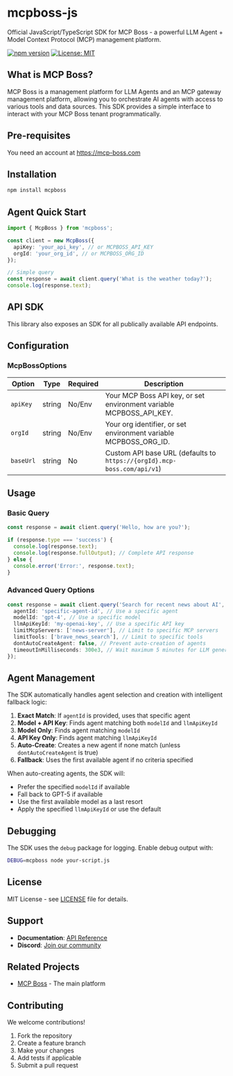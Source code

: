 # mcpboss-js

Official JavaScript/TypeScript SDK for MCP Boss - a powerful LLM Agent + Model Context Protocol (MCP) management platform.

[![npm version](https://badge.fury.io/js/mcpboss.svg)](https://badge.fury.io/js/mcpboss)
[![License: MIT](https://img.shields.io/badge/License-MIT-yellow.svg)](https://opensource.org/licenses/MIT)

## What is MCP Boss?

MCP Boss is a management platform for LLM Agents and an MCP gateway management platform, allowing you to orchestrate AI agents with access to various tools and data sources. This SDK provides a simple interface to interact with your MCP Boss tenant programmatically.

## Pre-requisites

You need an account at https://mcp-boss.com

## Installation

```bash
npm install mcpboss
```

## Agent Quick Start

```typescript
import { McpBoss } from 'mcpboss';

const client = new McpBoss({
  apiKey: 'your_api_key', // or MCPBOSS_API_KEY
  orgId: 'your_org_id', // or MCPBOSS_ORG_ID
});

// Simple query
const response = await client.query('What is the weather today?');
console.log(response.text);
```

## API SDK

This library also exposes an SDK for all publically available API endpoints.

## Configuration

### McpBossOptions

| Option    | Type   | Required | Description                                                             |
| --------- | ------ | -------- | ----------------------------------------------------------------------- |
| `apiKey`  | string | No/Env   | Your MCP Boss API key, or set environment variable MCPBOSS_API_KEY.     |
| `orgId`   | string | No/Env   | Your org identifier, or set environment variable MCPBOSS_ORG_ID.        |
| `baseUrl` | string | No       | Custom API base URL (defaults to `https://{orgId}.mcp-boss.com/api/v1`) |

## Usage

### Basic Query

```typescript
const response = await client.query('Hello, how are you?');

if (response.type === 'success') {
  console.log(response.text);
  console.log(response.fullOutput); // Complete API response
} else {
  console.error('Error:', response.text);
}
```

### Advanced Query Options

```typescript
const response = await client.query('Search for recent news about AI', {
  agentId: 'specific-agent-id', // Use a specific agent
  modelId: 'gpt-4', // Use a specific model
  llmApiKeyId: 'my-openai-key', // Use a specific API key
  limitMcpServers: ['news-server'], // Limit to specific MCP servers
  limitTools: ['brave_news_search'], // Limit to specific tools
  dontAutoCreateAgent: false, // Prevent auto-creation of agents
  timeoutInMilliseconds: 300e3, // Wait maximum 5 minutes for LLM generation
});
```

## Agent Management

The SDK automatically handles agent selection and creation with intelligent fallback logic:

1. **Exact Match**: If `agentId` is provided, uses that specific agent
2. **Model + API Key**: Finds agent matching both `modelId` and `llmApiKeyId`
3. **Model Only**: Finds agent matching `modelId`
4. **API Key Only**: Finds agent matching `llmApiKeyId`
5. **Auto-Create**: Creates a new agent if none match (unless `dontAutoCreateAgent` is true)
6. **Fallback**: Uses the first available agent if no criteria specified

When auto-creating agents, the SDK will:

- Prefer the specified `modelId` if available
- Fall back to GPT-5 if available
- Use the first available model as a last resort
- Apply the specified `llmApiKeyId` or use the default

## Debugging

The SDK uses the `debug` package for logging. Enable debug output with:

```bash
DEBUG=mcpboss node your-script.js
```

## License

MIT License - see [LICENSE](LICENSE) file for details.

## Support

- **Documentation**: [API Reference](https://docs.mcp-boss.com)
- **Discord**: [Join our community](https://discord.gg/6TvjvmSP)

## Related Projects

- [MCP Boss](https://mcp-boss.com) - The main platform

## Contributing

We welcome contributions!

1. Fork the repository
2. Create a feature branch
3. Make your changes
4. Add tests if applicable
5. Submit a pull request
